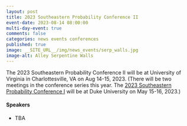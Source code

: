 ```yaml
---
layout: post
title: 2023 Southeastern Probability Conference II
event-date: 2023-08-14 08:00:00
multi-day-event: true
comments: false
categories: news events conferences
published: true
image: __SITE_URL__/img/news_events/serp_walls.jpg
image-alt: Alley Serpentine Walls
---
```


The 2023 Southeastern Probability Conference II will be at University of Virginia in Charlottesville, VA on Aug 14-15, 2023.
(There will be two meetings in the conference series this year. The [2023 Southeastern Probability Conference I](https://services.math.duke.edu/~rtd/SEPC2023/SEPC2023.html) will be at Duke University on May 15-16, 2023.)

<!--more-->

<h4>Speakers</h4>
<ul>
    <li>TBA</li>
</ul>
